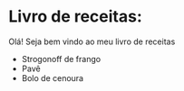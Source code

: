 # Livro de receitas: 

Olá! Seja bem vindo ao meu livro de receitas

- Strogonoff de frango
- Pavê
- Bolo de cenoura

